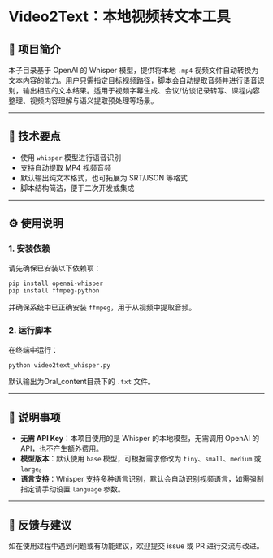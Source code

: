 # Video2Text：本地视频转文本工具

## 📌 项目简介

本子目录基于 OpenAI 的 Whisper 模型，提供将本地 `.mp4` 视频文件自动转换为文本内容的能力。用户只需指定目标视频路径，脚本会自动提取音频并进行语音识别，输出相应的文本结果。适用于视频字幕生成、会议/访谈记录转写、课程内容整理、视频内容理解与语义提取预处理等场景。

---

## 🧠 技术要点

- 使用 `whisper` 模型进行语音识别  
- 支持自动提取 MP4 视频音频  
- 默认输出纯文本格式，也可拓展为 SRT/JSON 等格式  
- 脚本结构简洁，便于二次开发或集成

---

## ⚙️ 使用说明

### 1. 安装依赖

请先确保已安装以下依赖项：

```bash
pip install openai-whisper
pip install ffmpeg-python
```

并确保系统中已正确安装 `ffmpeg`，用于从视频中提取音频。

### 2. 运行脚本

在终端中运行：

```bash
python video2text_whisper.py 
```

默认输出为Oral_content目录下的 `.txt` 文件。

---

## 🔑 说明事项

- **无需 API Key**：本项目使用的是 Whisper 的本地模型，无需调用 OpenAI 的 API，也不产生额外费用。
- **模型版本**：默认使用 `base` 模型，可根据需求修改为 `tiny`、`small`、`medium` 或 `large`。
- **语言支持**：Whisper 支持多种语言识别，默认会自动识别视频语言，如需强制指定请手动设置 `language` 参数。

---

## 📮 反馈与建议

如在使用过程中遇到问题或有功能建议，欢迎提交 issue 或 PR 进行交流与改进。